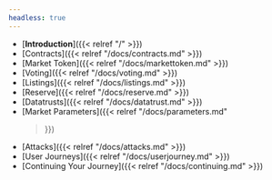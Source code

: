 ```yaml
---
headless: true
---
```


- [**Introduction**]({{< relref "/" >}})
- [Contracts]({{< relref "/docs/contracts.md" >}})
- [Market Token]({{< relref "/docs/markettoken.md" >}})
- [Voting]({{< relref "/docs/voting.md" >}})
- [Listings]({{< relref "/docs/listings.md" >}})
- [Reserve]({{< relref "/docs/reserve.md" >}})
- [Datatrusts]({{< relref "/docs/datatrust.md" >}})
- [Market Parameters]({{< relref "/docs/parameters.md"
  >}})
- [Attacks]({{< relref "/docs/attacks.md" >}})
- [User Journeys]({{< relref "/docs/userjourney.md" >}})
- [Continuing Your Journey]({{< relref
  "/docs/continuing.md" >}})
